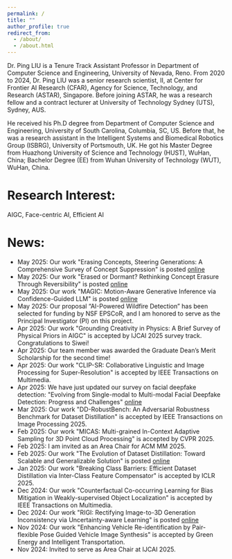 ```yaml
---
permalink: /
title: ""
author_profile: true
redirect_from: 
  - /about/
  - /about.html
---
```


Dr. Ping LIU is a Tenure Track Assistant Professor in Department of Computer Science and Engineering, University of Nevada, Reno. From 2020 to 2024, Dr. Ping LIU was a senior research scientist, II, at Center for Frontier AI Research (CFAR), Agency for Science, Technology, and Research (ASTAR), Singapore. Before joining ASTAR, he was a research fellow and a contract lecturer at University of Technology Sydney (UTS), Sydney, AUS.  

He received his Ph.D degree from  Department of Computer Science and Engineering, University of South Carolina, Columbia, SC, US.  Before that, he was a research assistant in the Intelligent Systems and Biomedical Robotics Group (ISBRG), University of Portsmouth, UK.  He got his Master Degree from Huazhong University of Science and Technology (HUST), WuHan, China;  Bachelor Degree (EE) from Wuhan University of Technology (WUT), WuHan, China.


Research Interest:
======
AIGC, Face-centric AI, Efficient AI
 
News:
======
* May 2025: Our work "Erasing Concepts, Steering Generations: A Comprehensive Survey of Concept Suppression" is posted [online](https://arxiv.org/abs/2505.19398)
* May 2025: Our work "Erased or Dormant? Rethinking Concept Erasure Through Reversibility" is posted [online](https://arxiv.org/abs/2505.16174)
* May 2025: Our work "MAGIC: Motion-Aware Generative Inference via Confidence-Guided LLM" is posted [online](https://arxiv.org/abs/2505.16456)
* May 2025: Our proposal “AI-Powered Wildfire Detection” has been selected for funding by NSF EPSCoR, and I am honored to serve as the Principal Investigator (PI) on this project.
* Apr 2025: Our work "Grounding Creativity in Physics: A Brief Survey of Physical Priors in AIGC" is accepted by IJCAI 2025 survey track. Congratulations to Siwei!
* Apr 2025: Our team member was awarded the Graduate Dean’s Merit Scholarship for the second time!
* Apr 2025: Our work "CLIP-SR: Collaborative Linguistic and Image Processing for Super-Resolution" is accepted by IEEE Transactions on Multimedia.
* Apr 2025: We have just updated our survey on facial deepfake detection: "Evolving from Single-modal to Multi-modal Facial Deepfake Detection: Progress and Challenges" [online](https://arxiv.org/pdf/2406.06965)
* Mar 2025: Our work "DD-RobustBench: An Adversarial Robustness Benchmark for Dataset Distillation" is accepted by IEEE Transactions on Image Processing 2025.
* Feb 2025: Our work "MICAS: Multi-grained In-Context Adaptive Sampling for 3D Point Cloud Processing" is accepted by CVPR 2025. 
* Feb 2025: I am invited as an Area Chair for ACM MM 2025.
* Feb 2025: Our work "The Evolution of Dataset Distillation: Toward Scalable and Generalizable Solution" is posted [online](https://arxiv.org/abs/2502.05673)
* Jan 2025: Our work "Breaking Class Barriers: Efficient Dataset Distillation via Inter-Class Feature Compensator" is accepted by ICLR 2025. 
* Dec 2024: Our work "Counterfactual Co-occurring Learning for Bias Mitigation in Weakly-supervised Object Localization" is accepted by IEEE Transactions on Multimedia. 
* Dec 2024: Our work "RIGI: Rectifying Image-to-3D Generation Inconsistency via Uncertainty-aware Learning" is posted [online](https://arxiv.org/abs/2411.18866)
* Nov 2024: Our work "Enhancing Vehicle Re-identification by Pair-flexible Pose Guided Vehicle Image Synthesis" is accepted by Green Energy and Intelligent Transportation. 
* Nov 2024: Invited to serve as Area Chair at IJCAI 2025.

<div id="clustrmaps-widget">
<script type="text/javascript" id="clustrmaps" src="//clustrmaps.com/map_v2.js?d=oXRv4M63JdtwBIkQ5oKu8c-q64iduHv6EuXiZlADu50&cl=ffffff&w=a"></script>
</div>

